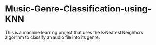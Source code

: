 # Music-Genre-Classification-using-KNN
This is a machine learning project that uses the K-Nearest Neighbors algorithm to classify an audio file into its genre.
